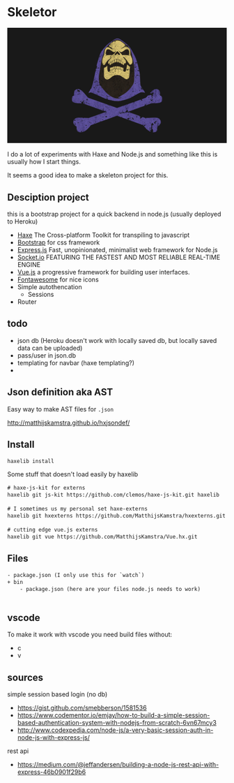 # Skeletor

![](skeletor.jpg)

I do a lot of experiments with Haxe and Node.js and something like this is usually how I start things.

It seems a good idea to make a skeleton project for this.


## Desciption project

this is a bootstrap project for a quick backend in node.js (usually deployed to Heroku)

- [Haxe](http://www.haxe.org) The Cross-platform Toolkit for transpiling to javascript
- [Bootstrap](https://getbootstrap.com/docs/4.0/) for css framework
- [Express.js](https://expressjs.com/) Fast, unopinionated, minimalist web framework for Node.js
- [Socket.io](https://socket.io/) FEATURING THE FASTEST AND MOST RELIABLE REAL-TIME ENGINE
- [Vue.js](https://vuejs.org/) a progressive framework for building user interfaces.
- [Fontawesome](http://fontawesome.io/icons/) for nice icons
- Simple autothencation
	- Sessions
- Router

## todo

- json db (Heroku doesn't work with locally saved db, but locally saved data can be uploaded)
- pass/user in json.db
- templating for navbar (haxe templating?)
-


## Json definition aka AST

Easy way to make AST files for `.json`

<http://matthijskamstra.github.io/hxjsondef/>

## Install

```
haxelib install
```

Some stuff that doesn't load easily by haxelib

```
# haxe-js-kit for externs
haxelib git js-kit https://github.com/clemos/haxe-js-kit.git haxelib

# I sometimes us my personal set haxe-externs
haxelib git hxexterns https://github.com/MatthijsKamstra/hxexterns.git

# cutting edge vue.js externs
haxelib git vue https://github.com/MatthijsKamstra/Vue.hx.git
```


## Files

```
- package.json (I only use this for `watch`)
+ bin
	- package.json (here are your files node.js needs to work)


```



## vscode

To make it work with vscode you need build files without:

- c
- v



## sources

simple session based login (no db)

- https://gist.github.com/smebberson/1581536
- https://www.codementor.io/emjay/how-to-build-a-simple-session-based-authentication-system-with-nodejs-from-scratch-6vn67mcy3
- http://www.codexpedia.com/node-js/a-very-basic-session-auth-in-node-js-with-express-js/


rest api

- https://medium.com/@jeffandersen/building-a-node-js-rest-api-with-express-46b0901f29b6




